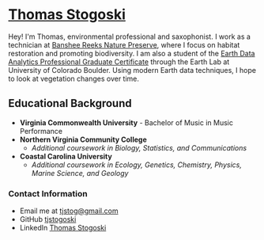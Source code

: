 # [Thomas Stogoski](https://tjstogoski.github.io)

Hey! I'm Thomas, environmental professional and saxophonist. I work as a technician at [Banshee Reeks Nature Preserve](https://www.loudoun.gov/1277/Banshee-Reeks-Nature-Preserve), where I focus on habitat restoration and promoting biodiversity. I am also a student of the [Earth Data Analytics Professional Graduate Certificate](https://earthlab.colorado.edu/earth-data-analytics-professional-graduate-certificate) through the Earth Lab at University of Colorado Boulder. Using modern Earth data techniques, I hope to look at vegetation changes over time.

## Educational Background
* **Virginia Commonwealth University** - Bachelor of Music in Music Performance
* **Northern Virginia Community College**
  * *Additional coursework in Biology, Statistics, and Communications*
* **Coastal Carolina University**
  * *Additional coursework in Ecology, Genetics, Chemistry, Physics, Marine Science, and Geology*

### Contact Information
* Email me at tjstog@gmail.com
* GitHub [tjstogoski](https://github.com/tjstogoski)
* LinkedIn [Thomas Stogoski](https://www.linkedin.com/in/thomas-stogoski-2a803b142/)
